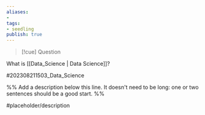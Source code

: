 ```yaml
---
aliases: 
- 
tags:
- seedling
publish: true
---
```

>[!cue] Question

What is [[Data_Science | Data Science]]?



#202308211503_Data_Science

%% Add a description below this line. It doesn't need to be long: one or two sentences should be a good start. %%

#placeholder/description 
